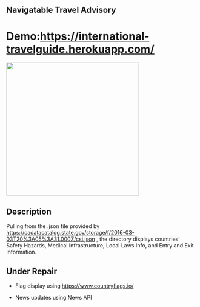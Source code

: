 ## Navigatable Travel Advisory

# Demo:https://international-travelguide.herokuapp.com/

<img src="https://user-images.githubusercontent.com/49047379/111561960-ba31ac00-876b-11eb-8a26-1baf5973f712.gif" width="350" height="auto">


## Description
Pulling from the .json file provided by https://cadatacatalog.state.gov/storage/f/2016-03-03T20%3A05%3A31.000Z/csi.json , the directory displays countries' Safety Hazards, Medical Infrastructure, Local Laws Info, and Entry and Exit information.

## Under Repair

- Flag display using https://www.countryflags.io/ 

- News updates using News API

